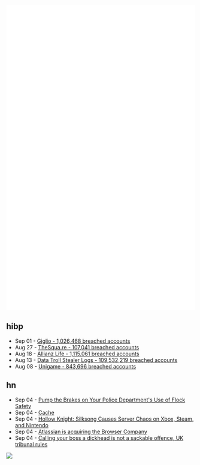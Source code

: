 ![Metrics](https://raw.githubusercontent.com/phixion/phixion/master/metrics.svg)

## hibp

<!--
for https://github.com/phixion/phixion/blob/main/.github/workflows/feeds.yml
-->
<!--START_SECTION:haveibeenpwnd-->
- Sep 01 - [Giglio - 1,026,468 breached accounts](https://haveibeenpwned.com/Breach/Giglio)
- Aug 27 - [TheSqua.re - 107,041 breached accounts](https://haveibeenpwned.com/Breach/TheSquare)
- Aug 18 - [Allianz Life - 1,115,061 breached accounts](https://haveibeenpwned.com/Breach/AllianzLife)
- Aug 13 - [Data Troll Stealer Logs - 109,532,219 breached accounts](https://haveibeenpwned.com/Breach/DataTrollStealerLogs)
- Aug 08 - [Unigame - 843,696 breached accounts](https://haveibeenpwned.com/Breach/Unigame)
<!--END_SECTION:haveibeenpwnd-->

## hn

<!--
for https://github.com/phixion/phixion/blob/main/.github/workflows/feeds.yml
-->
<!--START_SECTION:hn-->
- Sep 04 - [Pump the Brakes on Your Police Department's Use of Flock Safety](https://www.aclu.org/news/privacy-technology/how-to-pump-the-brakes-on-your-police-departments-use-of-flocks-mass-surveillance-license-plate-readers)
- Sep 04 - [Cache](https://developer.mozilla.org/en-US/docs/Web/API/Cache)
- Sep 04 - [Hollow Knight: Silksong Causes Server Chaos on Xbox, Steam, and Nintendo](https://www.eurogamer.net/silksong-causes-server-chaos-on-xbox-steam-and-nintendo-as-platforms-grind-to-a-halt)
- Sep 04 - [Atlassian is acquiring the Browser Company](https://www.cnbc.com/2025/09/04/atlassian-the-browser-company-deal.html)
- Sep 04 - [Calling your boss a dickhead is not a sackable offence, UK tribunal rules](https://www.theguardian.com/money/2025/sep/04/calling-your-boss-a-dickhead-is-not-a-sackable-offence-tribunal-rules)
<!--END_SECTION:hn-->

<!--
for https://yhype.me
-->
![](https://hit.yhype.me/github/profile?user_id=13013670)

